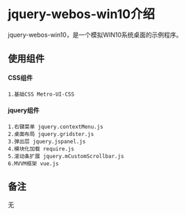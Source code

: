 jquery-webos-win10介绍
========================

jquery-webos-win10，是一个模拟WIN10系统桌面的示例程序。

## 使用组件
#### CSS组件

```{bash}				
1.基础CSS Metro-UI-CSS								
```
#### jquery组件

```{bash}
1.右键菜单 jquery.contextMenu.js			  	
2.桌面布局 jquery.gridster.js					
3.弹出层 jquery.jspanel.js					
4.模块化加载 require.js							
5.滚动条扩展 jquery.mCustomScrollbar.js			
6.MVVM框架 vue.js								
```
## 备注
无